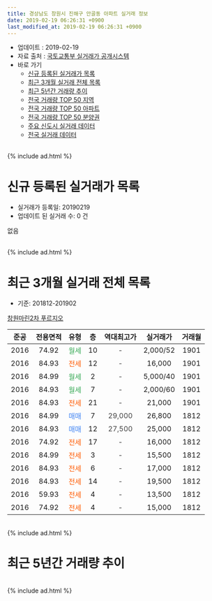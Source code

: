 ```yaml
---
title: 경상남도 창원시 진해구 안골동 아파트 실거래 정보
date: 2019-02-19 06:26:31 +0900
last_modified_at: 2019-02-19 06:26:31 +0900
---
```


* 업데이트 : 2019-02-19
* 자료 출처 : [국토교통부 실거래가 공개시스템](http://rt.molit.go.kr)
* 바로 가기
    * [신규 등록된 실거래가 목록](#신규-등록된-실거래가-목록)
    * [최근 3개월 실거래 전체 목록](#최근-3개월-실거래-전체-목록)
    * [최근 5년간 거래량 추이](#최근-5년간-거래량-추이)
    * [전국 거래량 TOP 50 지역](https://ayogom.github.io/apt-trade-info/최근-3개월-전국에서-가장-거래가-많이-발생한-지역)
    * [전국 거래량 TOP 50 아파트](https://ayogom.github.io/apt-trade-info/최근-3개월-전국에서-가장-거래가-많이-발생한-아파트)
    * [전국 거래량 TOP 50 분양권](https://ayogom.github.io/apt-trade-info/최근-3개월-전국에서-가장-거래가-많이-발생한-분양권)
    * [주요 신도시 실거래 데이터](https://ayogom.github.io/apt-trade-info/주요-신도시)
    * [전국 실거래 데이터](https://ayogom.github.io/apt-trade-info/전국)
<br>
{% include ad.html %}
<br>

# 신규 등록된 실거래가 목록
* 실거래가 등록일: 20190219
* 업데이트 된 실거래 수: 0 건

없음

<br>
{% include ad.html %}
<br>

# 최근 3개월 실거래 전체 목록
* 기준: 201812-201902


[창원마린2차 푸르지오](https://search.naver.com/search.naver?query=%EA%B2%BD%EC%83%81%EB%82%A8%EB%8F%84+%EC%B0%BD%EC%9B%90%EC%8B%9C+%EC%A7%84%ED%95%B4%EA%B5%AC+%EC%95%88%EA%B3%A8%EB%8F%99+%EC%B0%BD%EC%9B%90%EB%A7%88%EB%A6%B02%EC%B0%A8+%ED%91%B8%EB%A5%B4%EC%A7%80%EC%98%A4)

|준공|전용면적|유형|층|역대최고가|실거래가|거래월|
|:---:|:---:|:---:|:---:|:---:|:---:|:---:|
|2016|74.92|<span style="color:#34a853">월세</span>|10|<span style="color:#444444">-</span>|2,000/52|1901|
|2016|84.93|<span style="color:#ff5a00">전세</span>|12|<span style="color:#444444">-</span>|16,000|1901|
|2016|84.99|<span style="color:#34a853">월세</span>|2|<span style="color:#444444">-</span>|5,000/40|1901|
|2016|84.93|<span style="color:#34a853">월세</span>|7|<span style="color:#444444">-</span>|2,000/60|1901|
|2016|84.93|<span style="color:#ff5a00">전세</span>|21|<span style="color:#444444">-</span>|21,000|1901|
|2016|84.99|<span style="color:#4285f3">매매</span>|7|<span style="color:#444444">29,000</span>|26,800|1812|
|2016|84.93|<span style="color:#4285f3">매매</span>|12|<span style="color:#444444">27,500</span>|25,000|1812|
|2016|74.92|<span style="color:#ff5a00">전세</span>|17|<span style="color:#444444">-</span>|16,000|1812|
|2016|84.99|<span style="color:#ff5a00">전세</span>|3|<span style="color:#444444">-</span>|15,500|1812|
|2016|84.93|<span style="color:#ff5a00">전세</span>|6|<span style="color:#444444">-</span>|17,000|1812|
|2016|84.93|<span style="color:#ff5a00">전세</span>|14|<span style="color:#444444">-</span>|19,500|1812|
|2016|59.93|<span style="color:#ff5a00">전세</span>|4|<span style="color:#444444">-</span>|13,500|1812|
|2016|74.92|<span style="color:#ff5a00">전세</span>|4|<span style="color:#444444">-</span>|15,000|1812|


<br>
{% include ad.html %}
<br>

# 최근 5년간 거래량 추이


<div style="width:100%;">
    <canvas id="deal_progress" height="200"></canvas>
</div>

<script>
new Chart(document.getElementById("deal_progress"), {
    type: 'line',
    data: {
        labels: ['201402','201403','201404','201405','201406','201407','201408','201409','201410','201411','201412','201501','201502','201503','201504','201505','201506','201507','201508','201509','201510','201511','201512','201601','201602','201603','201604','201605','201606','201607','201608','201609','201610','201611','201612','201701','201702','201703','201704','201705','201706','201707','201708','201709','201710','201711','201712','201801','201802','201803','201804','201805','201806','201807','201808','201809','201810','201811','201812','201901','201902'],
        datasets: [{
            label: '매매',
            pointRadius: 1,
            data: [0, 0, 0, 0, 0, 0, 0, 0, 0, 0, 0, 0, 0, 0, 0, 0, 0, 0, 0, 0, 0, 0, 0, 0, 0, 0, 0, 0, 0, 0, 0, 0, 0, 0, 0, 0, 4, 2, 3, 1, 2, 0, 0, 0, 4, 2, 1, 2, 2, 2, 2, 0, 1, 1, 0, 0, 1, 0, 2, 0, 0],
            borderColor: "rgba(255, 201, 14, 1)",
            backgroundColor: "rgba(255, 201, 14, 0.5)",
            fill: false,
            lineTension: 0
        },{
            label: '전월세',
            pointRadius: 1,
            data: [0, 0, 0, 0, 0, 0, 0, 0, 0, 0, 0, 0, 0, 0, 0, 0, 0, 0, 0, 0, 0, 0, 0, 1, 0, 0, 0, 0, 0, 0, 4, 9, 28, 28, 26, 12, 13, 17, 1, 1, 3, 3, 0, 3, 2, 4, 4, 4, 1, 0, 0, 3, 1, 3, 0, 3, 15, 7, 6, 5, 0],
            borderColor: "rgba(0, 141, 185, 1)",
            backgroundColor: "rgba(0, 141, 185, 0.5)",
            fill: false,
            lineTension: 0
        }
        ]
    },
    options: {
        responsive: true,
        title: {
            display: false
        },
        tooltips: {
            mode: 'index',
            intersect: false
        },
        hover: {
            mode: 'nearest',
            intersect: true
        },
        scales: {
            xAxes: [{
                display: true,
                scaleLabel: {
                    display: true,
                    labelString: '년/월'
                }
            }],
            yAxes: [{
                display: true,
                ticks: {
                    suggestedMin: 0,
                },
                scaleLabel: {
                    display: true,
                    labelString: '실거래 수'
                }
            }]
        }
    }
});

</script>


<br>
{% include ad.html %}
<br>

